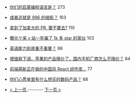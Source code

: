 - [你们的启蒙编程语言是？](https://www.v2ex.com/t/550812) 273
- [或者这就是 996 的缩影？](https://www.v2ex.com/t/550701) 163
- [拿到了加拿大的 PR, 要不要去?](https://www.v2ex.com/t/550661) 110
- [曝光个来 v 站一年骗了 1k 多 star 的家伙](https://www.v2ex.com/t/550719) 103
- [英语能力到底重不重要？](https://www.v2ex.com/t/550633) 98
- [增值税下调，苹果的产品降价了，国内手机厂商怎么不降价？](https://www.v2ex.com/t/550680) 84
- [前端萌新正在做的中国风 React 组件库...](https://www.v2ex.com/t/550681) 77
- [你们心愿单里有什么想买的数码产品？](https://www.v2ex.com/t/550744) 68

-   [ < 上一页 ](https://github.com/able8/v2ex-hot-record/blob/master/2019-03-31.md) -------- [ 下一页 > ](https://github.com/able8/v2ex-hot-record/blob/master/2019-04-02.md)
